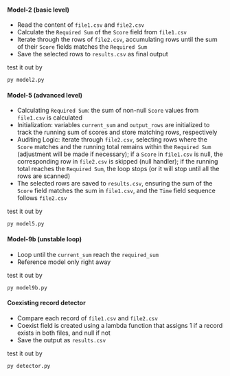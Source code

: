 #### Model-2 (basic level)
- Read the content of `file1.csv` and `file2.csv`
- Calculate the `Required Sum` of the `Score` field from `file1.csv`
- Iterate through the rows of `file2.csv`, accumulating rows until the sum of their `Score` fields matches the `Required Sum`
- Save the selected rows to `results.csv` as final output

test it out by
```
py model2.py
```
#### Model-5 (advanced level)
- Calculating `Required Sum`: the sum of non-null `Score` values from `file1.csv` is calculated
- Initialization: variables `current_sum` and `output_rows` are initialized to track the running sum of scores and store matching rows, respectively
- Auditing Logic: iterate through `file2.csv`, selecting rows where the `Score` matches and the running total remains within the `Required Sum` (adjustment will be made if necessary); if a `Score` in `file1.csv` is null, the corresponding row in `file2.csv` is skipped (null handler); if the running total reaches the `Required Sum`, the loop stops (or it will stop until all the rows are scanned)
- The selected rows are saved to `results.csv`, ensuring the sum of the `Score` field matches the sum in `file1.csv`, and the `Time` field sequence follows `file2.csv`

test it out by
```
py model5.py
```
#### Model-9b (unstable loop)
- Loop until the `current_sum` reach the `required_sum`
- Reference model only right away

test it out by
```
py model9b.py
```
#### Coexisting record detector
- Compare each record of `file1.csv` and `file2.csv`
- Coexist field is created using a lambda function that assigns 1 if a record exists in both files, and null if not
- Save the output as `results.csv`

test it out by
```
py detector.py
```
